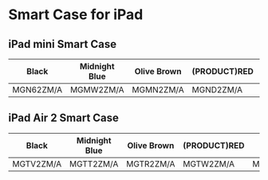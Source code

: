 # Smart Case for iPad

## iPad mini Smart Case

| Black | Midnight Blue | Olive Brown | (PRODUCT)RED | Soft Pink |
|-----|-----|-----|-----|-----|
| MGN62ZM/A | MGMW2ZM/A | MGMN2ZM/A | MGND2ZM/A | MGN32ZM/A |

## iPad Air 2 Smart Case

| Black | Midnight Blue | Olive Brown | (PRODUCT)RED | Soft Pink |
|-----|-----|-----|-----|-----|
| MGTV2ZM/A | MGTT2ZM/A | MGTR2ZM/A | MGTW2ZM/A | MGTU2ZM/A |

